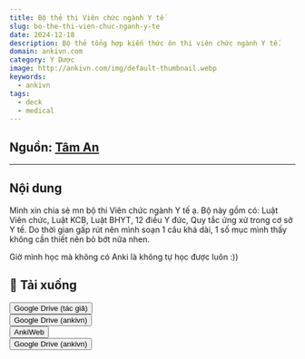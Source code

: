 ```yaml
---
title: Bộ thẻ thi Viên chức ngành Y tế
slug: bo-the-thi-vien-chuc-nganh-y-te
date: 2024-12-18
description: Bộ thẻ tổng hợp kiến thức ôn thi viên chức ngành Y tế.
domain: ankivn.com
category: Y Dược
image: http://ankivn.com/img/default-thumbnail.webp
keywords:
  - ankivn
tags:
  - deck
  - medical
---
```


<!--truncate-->

## Nguồn: [Tâm An](https://www.facebook.com/groups/ankivocabulary/posts/1769488653810784/)

---

## Nội dung

Mình xin chia sẻ mn bộ thi Viên chức ngành Y tế ạ. Bộ này gồm có: Luật Viên chức, Luật KCB, Luật BHYT, 12 điều Y đức, Quy tắc ứng xử trong cơ sở Y tế. Do thời gian gấp rút nên mình soạn 1 câu khá dài, 1 số mục mình thấy không cần thiết nên bỏ bớt nữa nhen.

Giờ mình học mà không có Anki là không tự học được luôn :))

## 🔗 Tải xuống

<div style={{display: 'flex', justifyContent: 'left', gap: '20px'}}> <a href="https://drive.google.com/drive/u/0/folders/1Lb25-lU_KJQJPkf6ZyecDMQ4fzKNdT4t"> <button class="buttonPrimary" type="button">Google Drive (tác giả)</button> </a> </div>

<div style={{display: 'flex', justifyContent: 'left', gap: '20px'}}> <a href="https://drive.google.com/drive/folders/17JHAMqQn7lwhHfQx35H60bU4Or2-sEtl?usp=sharing"> <button class="buttonPrimary" type="button">Google Drive (ankivn)</button> </a> </div>

<div style={{display: 'flex', justifyContent: 'left', gap: '20px'}}> <a href="link_google_drive_dán_vào_đây"> <button class="buttonPrimary" type="button">AnkiWeb</button> </a> </div>

<div style={{display: 'flex', justifyContent: 'left', gap: '20px'}}> <a href="link_google_drive_dán_vào_đây"> <button class="buttonPrimary" type="button">Google Drive (ankivn)</button> </a> </div>

